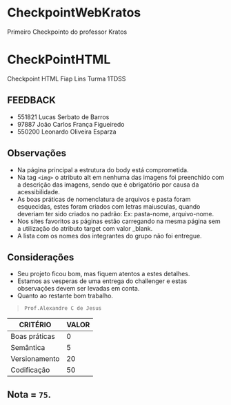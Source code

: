 # CheckpointWebKratos
Primeiro Checkpointo do professor Kratos

# CheckPointHTML

Checkpoint HTML Fiap Lins 
Turma 1TDSS

## FEEDBACK
- 551821	Lucas Serbato de Barros
- 97887		João Carlos França Figueiredo
- 550200	Leonardo Oliveira Esparza

## Observações
- Na página principal a estrutura do body está comprometida.
- Na tag `<img>` o atributo alt em nenhuma das imagens foi preenchido com a descrição das imagens, sendo que é obrigatório por causa da acessibilidade.
- As boas práticas de nomenclatura de arquivos e pasta foram esquecidas, estes foram criados com letras maiusculas, quando deveriam ter sido criados no padrão: Ex: pasta-nome, arquivo-nome.
- Nos sites favoritos as páginas estão carregando na mesma página sem a utilização do atributo target com valor \_blank.
- A lista com os nomes dos integrantes do grupo não foi entregue.

## Considerações
- Seu projeto ficou bom, mas fiquem atentos a estes detalhes.
- Estamos as vesperas de uma entrega do challenger e estas observações devem ser levadas em conta.
- Quanto ao restante bom trabalho.

> `Prof.Alexandre C de Jesus`

| CRITÉRIO | VALOR |
| ------ | ------ |
| Boas práticas |0|
| Semântica |5|
| Versionamento |20|
| Codificação |50|

## Nota = `75`.
